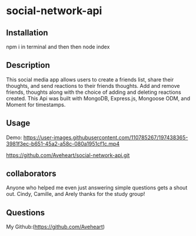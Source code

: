 # social-network-api

## Installation
npm i in terminal and then then node index

## Description
This social media app allows users to create a friends list, share their thoughts, and send reactions to their friends thoughts. Add and remove friends, thoughts along with the choice of adding and deleting reactions created.  This Api was built with MongoDB, Express.js, Mongoose ODM, and Moment for timestamps. 

## Usage

Demo:
https://user-images.githubusercontent.com/110785267/197438365-3981f3ec-b651-45a2-a58c-080a1951cf1c.mp4

https://github.com/Aveheart/social-network-api.git

## collaborators
Anyone who helped me even just answering simple questions gets a shout out. Cindy, Camille, and Arely thanks for the study group!

## Questions
My Github:(https://github.com/Aveheart)
